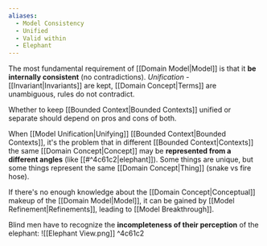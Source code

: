 ```yaml
---
aliases:
  - Model Consistency
  - Unified
  - Valid within
  - Elephant
---
```

The most fundamental requirement of [[Domain Model|Model]] is that it **be internally consistent** (no contradictions). *Unification* - [[Invariant|Invariants]] are kept, [[Domain Concept|Terms]] are unambiguous, rules do not contradict.

Whether to keep [[Bounded Context|Bounded Contexts]] unified or separate should depend on pros and cons of both.

When [[Model Unification|Unifying]] [[Bounded Context|Bounded Contexts]], it's the problem that in different [[Bounded Context|Contexts]] the same [[Domain Concept|Concept]] may be **represented from a different angles** (like [[#^4c61c2|elephant]]). Some things are unique, but some things represent the same [[Domain Concept|Thing]] (snake vs fire hose).

If there's no enough knowledge about the [[Domain Concept|Conceptual]] makeup of the [[Domain Model|Model]], it can be gained by [[Model Refinement|Refinements]], leading to [[Model Breakthrough]].

Blind men have to recognize the **incompleteness of their perception** of the elephant:
![[Elephant View.png]] ^4c61c2